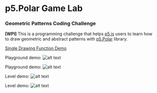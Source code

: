 # p5.Polar Game Lab
### Geometric Patterns Coding Challenge

**[WPI]** This is a programming challenge that helps [p5.js](https://p5js.org/) users to learn how to draw geometric and abstract patterns with [p5.Polar](https://github.com/liz-peng/p5.Polar) library.

[Single Drawing Function Demo](https://liz-peng.github.io/p5.Polar/)

Playground demo:
![alt text](https://imgur.com/r0ZHcRT.png "playground") 

Playground demo:
![alt text](https://imgur.com/mYtWmX5.png "playground") 

Level demo:
![alt text](https://i.imgur.com/QpjBBtu.png "level demo") 

Level demo:
![alt text](https://imgur.com/TaFO9Xa.png "level demo") 
